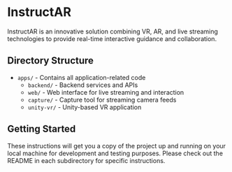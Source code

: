 # InstructAR

InstructAR is an innovative solution combining VR, AR, and live streaming technologies to provide real-time interactive guidance and collaboration.

## Directory Structure

- `apps/` - Contains all application-related code
  - `backend/` - Backend services and APIs
  - `web/` - Web interface for live streaming and interaction
  - `capture/` - Capture tool for streaming camera feeds
  - `unity-vr/` - Unity-based VR application

## Getting Started

These instructions will get you a copy of the project up and running on your local machine for development and testing purposes.  Please check out the README in each subdirectory for specific instructions.
